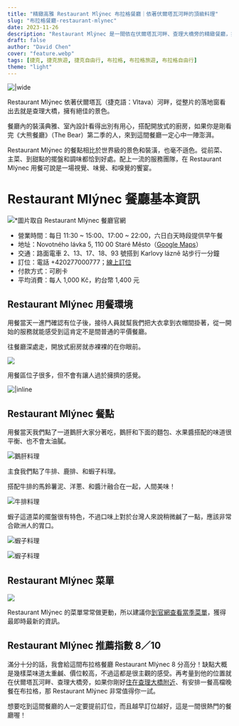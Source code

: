 ```yaml
---
title: "精緻高雅 Restaurant Mlýnec 布拉格餐廳｜依著伏爾塔瓦河畔的頂級料理"
slug: "布拉格餐廳-restaurant-mlynec"
date: 2023-11-26
description: "Restaurant Mlýnec 是一間依在伏爾塔瓦河畔、查理大橋旁的精緻餐廳，提供高檔服務和料理。"
draft: false
author: "David Chen"
cover: "feature.webp"
tags: [捷克, 捷克旅遊, 捷克自由行, 布拉格, 布拉格旅遊, 布拉格自由行]
theme: "light"
---
```


![|wide](open-kitchen.jpg)

Restaurant Mlýnec 依著伏爾塔瓦（捷克語：Vltava）河畔，從整片的落地窗看出去就是查理大橋，擁有絕佳的景色。

餐廳內的裝潢典雅、室內設計看得出別有用心，搭配開放式的廚房，如果你是剛看完《大熊餐廳》（The Bear）第二季的人，來到這間餐廳一定心中一陣澎湃。

Restaurant Mlýnec 的餐點相比於世界級的景色和裝潢，也毫不遜色。從前菜、主菜、到甜點的擺盤和調味都恰到好處。配上一流的服務團隊，在 Restaurant Mlýnec 用餐可說是一場視覺、味覺、和嗅覺的饗宴。

# Restaurant Mlýnec 餐廳基本資訊

![*圖片取自 Restaurant Mlýnec 餐廳官網](mlynec-6.jpeg)

- 營業時間：每日 11:30 ~ 15:00、17:00 ~ 22:00，六日白天時段提供早午餐
- 地址：Novotného lávka 5, 110 00 Staré Město（[Google Maps](https://www.google.com/maps/place/Restaurant+Ml%C3%BDnec/@50.0854324,14.403024,15z/data=!3m1!4b1!4m6!3m5!1s0x470b94e593aac2ab:0xce5781b01698a2d6!8m2!3d50.0854191!4d14.4133023!16s%2Fg%2F1vvr4ysq?authuser=1&entry=ttu)）
- 交通：路面電車 2、13、17、18、93 號搭到 Karlovy lázně 站步行一分鐘
- 訂位：電話 +420277000777；[線上訂位](https://mlynec.apetee.com/en/)
- 付款方式：可刷卡
- 平均消費：每人 1,000 Kč，約台幣 1,400 元

## Restaurant Mlýnec 用餐環境

用餐當天一進門確認有位子後，接待人員就幫我們把大衣拿到衣帽間掛著，從一開始的服務就能感受到這肯定不是間普通的平價餐廳。

往餐廳深處走，開放式廚房就赤裸裸的在你眼前。

![](open-kitchen.jpg)

用餐區位子很多，但不會有讓人過於擁擠的感覺。

![|inline](seating.jpg)

## Restaurant Mlýnec 餐點

用餐當天我們點了一道鵝肝大家分著吃，鵝肝和下面的麵包、水果醬搭配的味道很平衡、也不會太油膩。

![鵝肝料理](foie-gras.jpg)

主食我們點了牛排、鹿排、和蝦子料理。

搭配牛排的馬鈴薯泥、洋蔥、和醬汁融合在一起，人間美味！

![牛排料理](steak.jpg)

蝦子這道菜的擺盤很有特色，不過口味上對於台灣人來說稍微鹹了一點，應該非常合歐洲人的胃口。

![蝦子料理](shrimp-1.jpg)

![蝦子料理](shrimp-2.jpg)

## Restaurant Mlýnec 菜單

![](menu.png)

Restaurant Mlýnec 的菜單常常做更動，所以建議你[到官網查看當季菜單](https://www.mlynec.cz/en/menu-en/a-la-carte-en)，獲得最即時最新的資訊。

## Restaurant Mlýnec 推薦指數 8／10

滿分十分的話，我會給這間布拉格餐廳 Restaurant Mlýnec 8 分高分！缺點大概是幾樣菜味道太重鹹、價位較高，不過這都是很主觀的感受。再考量到他的位置就在伏爾塔瓦河畔、查理大橋旁，如果你剛好[住在查理大橋附近](https://exittaiwan.com/posts/%E5%B8%83%E6%8B%89%E6%A0%BC%E4%BD%8F%E5%AE%BF-old-town-apartment/)、有安排一餐高檔晚餐在布拉格，那 Restaurant Mlýnec 非常值得你一試。

想要吃到這間餐廳的人一定要提前訂位，而且越早訂位越好，這是一間很熱門的餐廳喔！

<!--czech republic hotel banner—->